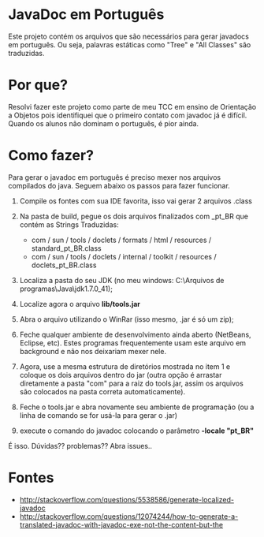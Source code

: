 JavaDoc em Português
====

Este projeto contém os arquivos que são necessários para gerar javadocs em português. Ou seja, palavras estáticas como "Tree" e "All Classes" são traduzidas.

Por que?
=====
Resolvi fazer este projeto como parte de meu TCC em ensino de Orientação a Objetos pois identifiquei que o primeiro contato com javadoc já é difícil. Quando os alunos não dominam o português, é pior ainda.

Como fazer?
=====
Para gerar o javadoc em português é preciso mexer nos arquivos compilados do java. Seguem abaixo os passos para fazer funcionar.

1. Compile os fontes com sua IDE favorita, isso vai gerar 2 arquivos .class
2. Na pasta de build, pegue os dois arquivos finalizados com _pt_BR que contém as Strings Traduzidas:
    - com / sun / tools / doclets / formats / html / resources / standard_pt_BR.class
	- com / sun / tools / doclets / internal / toolkit / resources / doclets_pt_BR.class
	
3. Localiza a pasta do seu JDK (no meu windows: C:\Arquivos de programas\Java\jdk1.7.0_41);
4. Localize agora o arquivo **lib/tools.jar**
5. Abra o arquivo utilizando o WinRar (isso mesmo, .jar é só um zip);
6. Feche qualquer ambiente de desenvolvimento ainda aberto (NetBeans, Eclipse, etc). 
Estes programas frequentemente usam este arquivo em background e não nos deixariam mexer nele.
7. Agora, use a mesma estrutura de diretórios mostrada no item 1 e coloque os dois arquivos dentro do jar (outra opção é arrastar diretamente a pasta "com" para a raiz do tools.jar, assim os arquivos são colocados na pasta correta automaticamente).
8. Feche o tools.jar e abra novamente seu ambiente de programação (ou a linha de comando se for usá-la para gerar o .jar)
9. execute o comando do javadoc colocando o parâmetro **-locale "pt_BR"**

É isso.
Dúvidas?? problemas??
Abra issues..

Fontes
=====

* http://stackoverflow.com/questions/5538586/generate-localized-javadoc
* http://stackoverflow.com/questions/12074244/how-to-generate-a-translated-javadoc-with-javadoc-exe-not-the-content-but-the